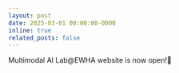 ```yaml
---
layout: post
date: 2025-03-01 00:00:00-0000
inline: true
related_posts: false
---
```


Multimodal AI Lab@EWHA website is now open!👋
